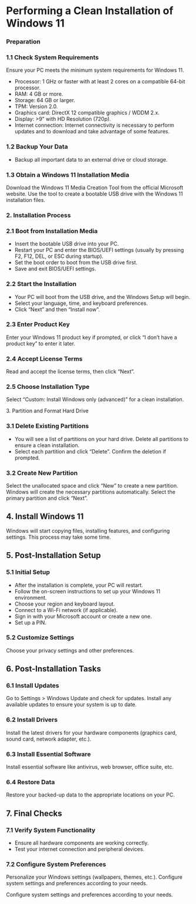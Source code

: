 <h1>Performing a Clean Installation of Windows 11</h1>
<h3>Preparation</h3>
<h3>1.1 Check System Requirements</h3>
<p>Ensure your PC meets the minimum system requirements for Windows 11.</p>
<ul>
  <li>Processor: 1 GHz or faster with at least 2 cores on a compatible 64-bit processor.</li>
  <li>RAM: 4 GB or more.</li>
  <li>Storage: 64 GB or larger.</li>
  <li>TPM: Version 2.0.</li>
  <li>Graphics card: DirectX 12 compatible graphics / WDDM 2.x.</li>
  <li>Display: >9” with HD Resolution (720p).</li>
  <li>Internet connection: Internet connectivity is necessary to perform updates and to download and take advantage of some features.</li>
 </ul>  

<h3>1.2 Backup Your Data</h3>
<ul>
  <li>Backup all important data to an external drive or cloud storage.</li>
</ul>

<h3>1.3 Obtain a Windows 11 Installation Media</h3>
<p>Download the Windows 11 Media Creation Tool from the official Microsoft website.
Use the tool to create a bootable USB drive with the Windows 11 installation files.</p>
<h3>2. Installation Process</h3>
<h3>2.1 Boot from Installation Media</h3>
<ul>
  <li>Insert the bootable USB drive into your PC.</li>
  <li>Restart your PC and enter the BIOS/UEFI settings (usually by pressing F2, F12, DEL, or ESC during startup).</li>
  <li>Set the boot order to boot from the USB drive first.</li>
  <li>Save and exit BIOS/UEFI settings.</li>
</ul>  
<h3>2.2 Start the Installation</h3>
<ul>
        <li>Your PC will boot from the USB drive, and the Windows Setup will begin.</li>
        <li>Select your language, time, and keyboard preferences.</li>
        <li>Click “Next” and then “Install now”.</li>
    </ul>

<h3>2.3 Enter Product Key</h3>
    <p>Enter your Windows 11 product key if prompted, or click “I don’t have a product key” to enter it later.</p>
<h3>2.4 Accept License Terms</h3>
    <p>Read and accept the license terms, then click “Next”.</p>
 <h3>2.5 Choose Installation Type</h3>
    <p>Select “Custom: Install Windows only (advanced)” for a clean installation.</p>
3. Partition and Format Hard Drive
<h3>3.1 Delete Existing Partitions</h3>
<ul>
        <li>You will see a list of partitions on your hard drive. Delete all partitions to ensure a clean installation.</li>
        <li>Select each partition and click “Delete”. Confirm the deletion if prompted.</li>
</ul>
<h3>3.2 Create New Partition</h3>
    <p>Select the unallocated space and click “New” to create a new partition. Windows will create the necessary partitions automatically. Select the primary partition and click “Next”.</p>
<h2>4. Install Windows 11</h2>
    <p>Windows will start copying files, installing features, and configuring settings. This process may take some time.</p>
<h2>5. Post-Installation Setup</h2>
<h3>5.1 Initial Setup</h3>
    <ul>
        <li>After the installation is complete, your PC will restart.</li>
        <li>Follow the on-screen instructions to set up your Windows 11 environment.</li>
        <li>Choose your region and keyboard layout.</li>
        <li>Connect to a Wi-Fi network (if applicable).</li>
        <li>Sign in with your Microsoft account or create a new one.</li>
        <li>Set up a PIN.</li>
    </ul>
<h3>5.2 Customize Settings</h3>
    <p>Choose your privacy settings and other preferences.</p>
<h2>6. Post-Installation Tasks</h2>
<h3>6.1 Install Updates</h3>
<p>Go to Settings &gt; Windows Update and check for updates. Install any available updates to ensure your system is up to date.</p>
<h3>6.2 Install Drivers</h3>
<p>Install the latest drivers for your hardware components (graphics card, sound card, network adapter, etc.).</p>
<h3>6.3 Install Essential Software</h3>
    <p>Install essential software like antivirus, web browser, office suite, etc.</p>
<h3>6.4 Restore Data</h3>
    <p>Restore your backed-up data to the appropriate locations on your PC.</p>
<h2>7. Final Checks</h2>
<h3>7.1 Verify System Functionality</h3>
    <ul>
        <li>Ensure all hardware components are working correctly.</li>
        <li>Test your internet connection and peripheral devices.</li>
    </ul>
<h3>7.2 Configure System Preferences</h3>
<p>Personalize your Windows settings (wallpapers, themes, etc.). Configure system settings and preferences according to your needs.</p>
<p>Configure system settings and preferences according to your needs.</p>
